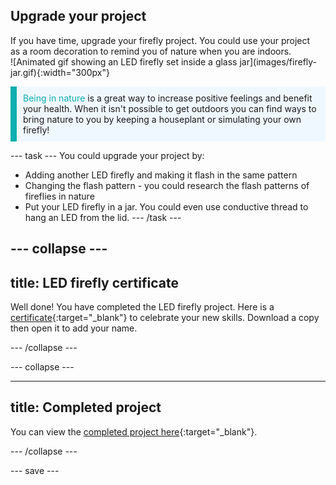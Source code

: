 ## Upgrade your project

<div style="display: flex; flex-wrap: wrap">
<div style="flex-basis: 200px; flex-grow: 1; margin-right: 15px;">
If you have time, upgrade your firefly project. You could use your project as a room decoration to remind you of nature when you are indoors. 
</div>
<div>
![Animated gif showing an LED firefly set inside a glass jar](images/firefly-jar.gif){:width="300px"}
</div>
</div>

<p style='border-left: solid; border-width:10px; border-color: #0faeb0; background-color: aliceblue; padding: 10px;'>
<span style="color: #0faeb0">Being in nature</span> is a great way to increase positive feelings and benefit your health. When it isn't possible to get outdoors you can find ways to bring nature to you by keeping a houseplant or simulating your own firefly!</p>

--- task ---
You could upgrade your project by:
+ Adding another LED firefly and making it flash in the same pattern
+ Changing the flash pattern - you could research the flash patterns of fireflies in nature
+ Put your LED firefly in a jar. You could even use conductive thread to hang an LED from the lid. 
--- /task ---

--- collapse ---
---
title: LED firefly certificate
---

Well done! You have completed the LED firefly project. Here is a [certificate](https://drive.google.com/file/d/1L41GMQmwD_6WyXmCZ3pUPDzhLynr_VVi/view?usp=sharing){:target="_blank"} to celebrate your new skills. Download a copy then open it to add your name.

--- /collapse ---

--- collapse ---

---
title: Completed project
---

You can view the [completed project here](https://rpf.io/p/en/led-firefly-get){:target="_blank"}.

--- /collapse ---

--- save ---